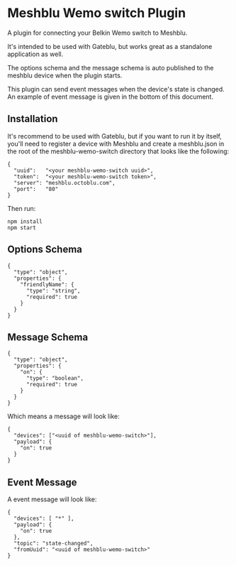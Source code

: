 # Meshblu Wemo switch Plugin #
A plugin for connecting your Belkin Wemo switch to Meshblu.

It's intended to be used with Gateblu, but works great as a standalone application as well.

The options schema and the message schema is auto published to the meshblu device when the plugin starts.

This plugin can send event messages when the device's state is changed. An example of event message is given in the bottom of this document.

## Installation ##
It's recommend to be used with Gateblu, but if you want to run it by itself, you'll need to register a device with Meshblu and create a meshblu.json in the root of the meshblu-wemo-switch directory that looks like the following:

```
{
  "uuid":   "<your meshblu-wemo-switch uuid>",
  "token":  "<your meshblu-wemo-switch token>",
  "server": "meshblu.octoblu.com",
  "port":   "80"
}
```

Then run:
```
npm install
npm start
```

## Options Schema ##
```
{
  "type": "object",
  "properties": {
    "friendlyName": {
      "type": "string",
      "required": true
    }
  }
}
```

## Message Schema ##
```
{
  "type": "object",
  "properties": {
    "on": {
      "type": "boolean",
      "required": true
    }
  }
}
```
Which means a message will look like:
```
{
  "devices": ["<uuid of meshblu-wemo-switch>"],
  "payload": {
    "on": true
  }
}
```

## Event Message ##
A event message will look like:
```
{
  "devices": [ "*" ],
  "payload": {
    "on": true
  },
  "topic": "state-changed",
  "fromUuid": "<uuid of meshblu-wemo-switch>"
}
```